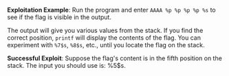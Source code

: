 **Exploitation Example**: Run the program and enter `AAAA %p %p %p %p %s` to see if the flag is visible in the output.

The output will give you various values from the stack. If you find the correct position, `printf` will display the contents of the flag. You can experiment with `%7$s`, `%8$s`, etc., until you locate the flag on the stack.

**Successful Exploit**: Suppose the flag's content is in the fifth position on the stack. The input you should use is: %5$s.